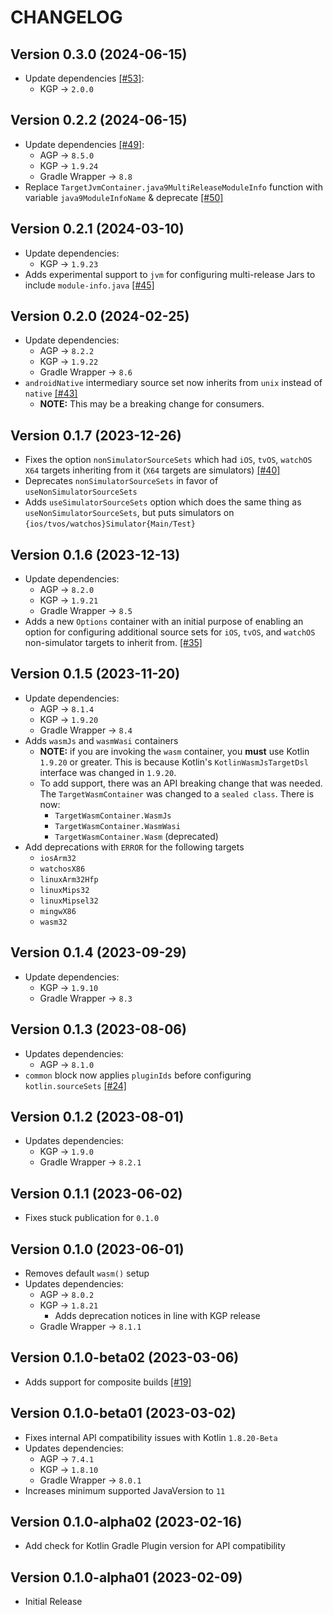 # CHANGELOG

## Version 0.3.0 (2024-06-15)
 - Update dependencies [[#53]][pr-53]:
     - KGP -> `2.0.0`

## Version 0.2.2 (2024-06-15)
 - Update dependencies [[#49]][pr-49]:
     - AGP -> `8.5.0`
     - KGP -> `1.9.24`
     - Gradle Wrapper -> `8.8`
 - Replace `TargetJvmContainer.java9MultiReleaseModuleInfo` function with
   variable `java9ModuleInfoName` & deprecate [[#50]][pr-50]

## Version 0.2.1 (2024-03-10)
 - Update dependencies:
     - KGP -> `1.9.23`
 - Adds experimental support to `jvm` for configuring
   multi-release Jars to include `module-info.java` [[#45]][pr-45]

## Version 0.2.0 (2024-02-25)
 - Update dependencies:
     - AGP -> `8.2.2`
     - KGP -> `1.9.22`
     - Gradle Wrapper -> `8.6`
 - `androidNative` intermediary source set now inherits from `unix` instead of 
   `native` [[#43]][pr-43]
     - **NOTE:** This may be a breaking change for consumers.

## Version 0.1.7 (2023-12-26)
 - Fixes the option `nonSimulatorSourceSets` which had `iOS`, `tvOS`, `watchOS`
   `X64` targets inheriting from it (`X64` targets are simulators) [[#40]][pr-40]
 - Deprecates `nonSimulatorSourceSets` in favor of `useNonSimulatorSourceSets`
 - Adds `useSimulatorSourceSets` option which does the same thing as 
   `useNonSimulatorSourceSets`, but puts simulators on `{ios/tvos/watchos}Simulator{Main/Test}`

## Version 0.1.6 (2023-12-13)
 - Update dependencies:
     - AGP -> `8.2.0`
     - KGP -> `1.9.21`
     - Gradle Wrapper -> `8.5`
 - Adds a new `Options` container with an initial purpose of enabling an 
   option for configuring additional source sets for `iOS`, `tvOS`, and 
   `watchOS` non-simulator targets to inherit from. [[#35]][pr-35]

## Version 0.1.5 (2023-11-20)
 - Update dependencies:
     - AGP -> `8.1.4`
     - KGP -> `1.9.20`
     - Gradle Wrapper -> `8.4`
 - Adds `wasmJs` and `wasmWasi` containers
     - **NOTE:** if you are invoking the `wasm` container, 
       you **must** use Kotlin `1.9.20` or greater. This is because
       Kotlin's `KotlinWasmJsTargetDsl` interface was changed in `1.9.20`. 
     - To add support, there was an API breaking change
       that was needed. The `TargetWasmContainer` was changed
       to a `sealed class`. There is now:
         - `TargetWasmContainer.WasmJs`
         - `TargetWasmContainer.WasmWasi`
         - `TargetWasmContainer.Wasm` (deprecated)
 - Add deprecations with `ERROR` for the following targets
     - `iosArm32`
     - `watchosX86`
     - `linuxArm32Hfp`
     - `linuxMips32`
     - `linuxMipsel32`
     - `mingwX86`
     - `wasm32`

## Version 0.1.4 (2023-09-29)
 - Update dependencies:
     - KGP -> `1.9.10`
     - Gradle Wrapper -> `8.3`

## Version 0.1.3 (2023-08-06)
 - Updates dependencies:
     - AGP -> `8.1.0`
 - `common` block now applies `pluginIds` before configuring 
   `kotlin.sourceSets` [[#24]][pr-24]

## Version 0.1.2 (2023-08-01)
 - Updates dependencies:
     - KGP -> `1.9.0`
     - Gradle Wrapper -> `8.2.1`

## Version 0.1.1 (2023-06-02)
 - Fixes stuck publication for `0.1.0`

## Version 0.1.0 (2023-06-01)
 - Removes default `wasm()` setup
 - Updates dependencies:
     - AGP -> `8.0.2`
     - KGP -> `1.8.21`
         - Adds deprecation notices in line with KGP release
     - Gradle Wrapper -> `8.1.1`

## Version 0.1.0-beta02 (2023-03-06)
 - Adds support for composite builds [[#19]][pr-19]

## Version 0.1.0-beta01 (2023-03-02)
 - Fixes internal API compatibility issues with Kotlin `1.8.20-Beta`
 - Updates dependencies:
     - AGP -> `7.4.1`
     - KGP -> `1.8.10`
     - Gradle Wrapper -> `8.0.1`
 - Increases minimum supported JavaVersion to `11`

## Version 0.1.0-alpha02 (2023-02-16)
 - Add check for Kotlin Gradle Plugin version for API compatibility

## Version 0.1.0-alpha01 (2023-02-09)
 - Initial Release

[pr-19]: https://github.com/05nelsonm/gradle-kmp-configuration-plugin/pull/19
[pr-24]: https://github.com/05nelsonm/gradle-kmp-configuration-plugin/pull/24
[pr-35]: https://github.com/05nelsonm/gradle-kmp-configuration-plugin/pull/35
[pr-40]: https://github.com/05nelsonm/gradle-kmp-configuration-plugin/pull/40
[pr-43]: https://github.com/05nelsonm/gradle-kmp-configuration-plugin/pull/43
[pr-45]: https://github.com/05nelsonm/gradle-kmp-configuration-plugin/pull/45
[pr-49]: https://github.com/05nelsonm/gradle-kmp-configuration-plugin/pull/49
[pr-50]: https://github.com/05nelsonm/gradle-kmp-configuration-plugin/pull/50
[pr-53]: https://github.com/05nelsonm/gradle-kmp-configuration-plugin/pull/53
